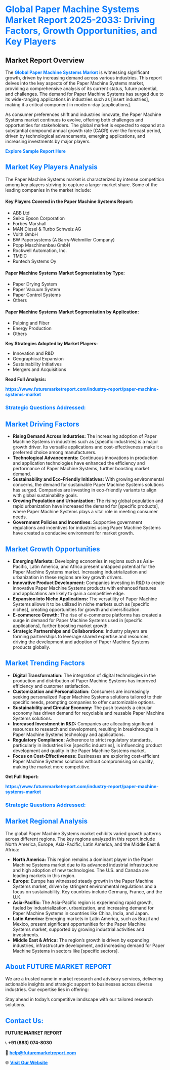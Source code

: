 <h1 style="color: #007BFF;">Global Paper Machine Systems Market Report 2025-2033: Driving Factors, Growth Opportunities, and Key Players</h1>

<section id="overview">
<h2>Market Report Overview</h2>
<p>The <a href="https://www.futuremarketreport.com/industry-report/paper-machine-systems-market" style="color: #007BFF; text-decoration: none;"><strong>Global Paper Machine Systems Market</strong></a> is witnessing significant growth, driven by increasing demand across various industries. This report delves into the key aspects of the Paper Machine Systems market, providing a comprehensive analysis of its current status, future potential, and challenges. The demand for Paper Machine Systems has surged due to its wide-ranging applications in industries such as [insert industries], making it a critical component in modern-day [applications].</p>
<p>As consumer preferences shift and industries innovate, the Paper Machine Systems market continues to evolve, offering both challenges and opportunities for stakeholders. The global market is expected to expand at a substantial compound annual growth rate (CAGR) over the forecast period, driven by technological advancements, emerging applications, and increasing investments by major players.</p>
</section>

<section id="overview">
<p><a href="https://www.futuremarketreport.com/request-sample/reportId=88339" style="color: #007BFF; text-decoration: none;"><strong>Explore Sample Report Here</strong></a></p>
</section>

<section id="key-players">
<h2 style="color: #007BFF;">Market Key Players Analysis</h2>
<p>The Paper Machine Systems market is characterized by intense competition among key players striving to capture a larger market share. Some of the leading companies in the market include:</p>
<h4>Key Players Covered in the Paper Machine Systems Report:</h4>
<ul><li>ABB Ltd</li><li>Seiko Epson Corporation</li><li>Forbes Marshall</li><li>MAN Diesel &amp; Turbo Schweiz AG</li><li>Voith GmbH</li><li>BW Papersystems (A Barry-Wehmiller Company)</li><li>Popp Maschinenbau GmbH</li><li>Rockwell Automation, Inc.</li><li>TMEIC</li><li>Runtech Systems Oy</li></ul>
<h4>Paper Machine Systems Market Segmentation by Type:</h4>
<ul><li>Paper Drying System</li><li>Paper Vacuum System</li><li>Paper Control Systems</li><li>Others</li></ul>

<h4>Paper Machine Systems Market Segmentation by Application:</h4>
<ul><li>Pulping and Fiber</li><li>Energy Production</li><li>Others</li></ul>
<p><strong>Key Strategies Adopted by Market Players:</strong></p>
<ul>
<li>Innovation and R&D</li>
<li>Geographical Expansion</li>
<li>Sustainability Initiatives</li>
<li>Mergers and Acquisitions</li>
</ul>
</section>

<section>
<p><strong>Read Full Analysis: </strong></p><a href="https://www.futuremarketreport.com/industry-report/paper-machine-systems-market" style="color: #007BFF; text-decoration: none;"><strong>https://www.futuremarketreport.com/industry-report/paper-machine-systems-market</strong></a>
<h3 style="color: #007BFF;">Strategic Questions Addressed:</h3>
</section>

<section id="driving-factors">
<h2 style="color: #007BFF;">Market Driving Factors</h2>
<ul>
<li><strong>Rising Demand Across Industries:</strong> The increasing adoption of Paper Machine Systems in industries such as [specific industries] is a major growth driver. Its versatile applications and cost-effectiveness make it a preferred choice among manufacturers.</li>
<li><strong>Technological Advancements:</strong> Continuous innovations in production and application technologies have enhanced the efficiency and performance of Paper Machine Systems, further boosting market demand.</li>
<li><strong>Sustainability and Eco-Friendly Initiatives:</strong> With growing environmental concerns, the demand for sustainable Paper Machine Systems solutions has surged. Companies are investing in eco-friendly variants to align with global sustainability goals.</li>
<li><strong>Growing Population and Urbanization:</strong> The rising global population and rapid urbanization have increased the demand for [specific products], where Paper Machine Systems plays a vital role in meeting consumer needs.</li>
<li><strong>Government Policies and Incentives:</strong> Supportive government regulations and incentives for industries using Paper Machine Systems have created a conducive environment for market growth.</li>
</ul>
</section>

<section id="growth-opportunities">
<h2 style="color: #007BFF;">Market Growth Opportunities</h2>
<ul>
<li><strong>Emerging Markets:</strong> Developing economies in regions such as Asia-Pacific, Latin America, and Africa present untapped potential for the Paper Machine Systems market. Increasing industrialization and urbanization in these regions are key growth drivers.</li>
<li><strong>Innovative Product Development:</strong> Companies investing in R&D to create innovative Paper Machine Systems products with enhanced features and applications are likely to gain a competitive edge.</li>
<li><strong>Expansion into Niche Applications:</strong> The versatility of Paper Machine Systems allows it to be utilized in niche markets such as [specific niches], creating opportunities for growth and diversification.</li>
<li><strong>E-commerce Growth:</strong> The rise of e-commerce platforms has created a surge in demand for Paper Machine Systems used in [specific applications], further boosting market growth.</li>
<li><strong>Strategic Partnerships and Collaborations:</strong> Industry players are forming partnerships to leverage shared expertise and resources, driving the development and adoption of Paper Machine Systems products globally.</li>
</ul>
</section>

<section id="trending-factors">
<h2 style="color: #007BFF;">Market Trending Factors</h2>
<ul>
<li><strong>Digital Transformation:</strong> The integration of digital technologies in the production and distribution of Paper Machine Systems has improved efficiency and customer satisfaction.</li>
<li><strong>Customization and Personalization:</strong> Consumers are increasingly seeking personalized Paper Machine Systems solutions tailored to their specific needs, prompting companies to offer customizable options.</li>
<li><strong>Sustainability and Circular Economy:</strong> The push towards a circular economy has driven demand for recyclable and reusable Paper Machine Systems solutions.</li>
<li><strong>Increased Investment in R&D:</strong> Companies are allocating significant resources to research and development, resulting in breakthroughs in Paper Machine Systems technology and applications.</li>
<li><strong>Regulatory Compliance:</strong> Adherence to strict regulatory standards, particularly in industries like [specific industries], is influencing product development and quality in the Paper Machine Systems market.</li>
<li><strong>Focus on Cost-Effectiveness:</strong> Businesses are exploring cost-efficient Paper Machine Systems solutions without compromising on quality, making the market more competitive.</li>
</ul>
</section>

<section>
<p><strong>Get Full Report: </strong></p><a href="https://www.futuremarketreport.com/industry-report/paper-machine-systems-market" style="color: #007BFF; text-decoration: none;"><strong>https://www.futuremarketreport.com/industry-report/paper-machine-systems-market</strong></a>
<h3 style="color: #007BFF;">Strategic Questions Addressed:</h3>
</section>


<section id="regional-analysis">
<h2 style="color: #007BFF;">Market Regional Analysis</h2>
<p>The global Paper Machine Systems market exhibits varied growth patterns across different regions. The key regions analyzed in this report include North America, Europe, Asia-Pacific, Latin America, and the Middle East & Africa:</p>
<ul>
<li><strong>North America:</strong> This region remains a dominant player in the Paper Machine Systems market due to its advanced industrial infrastructure and high adoption of new technologies. The U.S. and Canada are leading markets in this region.</li>
<li><strong>Europe:</strong> Europe has witnessed steady growth in the Paper Machine Systems market, driven by stringent environmental regulations and a focus on sustainability. Key countries include Germany, France, and the U.K.</li>
<li><strong>Asia-Pacific:</strong> The Asia-Pacific region is experiencing rapid growth, fueled by industrialization, urbanization, and increasing demand for Paper Machine Systems in countries like China, India, and Japan.</li>
<li><strong>Latin America:</strong> Emerging markets in Latin America, such as Brazil and Mexico, present significant opportunities for the Paper Machine Systems market, supported by growing industrial activities and investments.</li>
<li><strong>Middle East & Africa:</strong> The region’s growth is driven by expanding industries, infrastructure development, and increasing demand for Paper Machine Systems in sectors like [specific sectors].</li>
</ul>
</section>

<footer>
<h2 style="color: #007BFF;">About FUTURE MARKET REPORT</h2>
<p>We are a trusted name in market research and advisory services, delivering actionable insights and strategic support to businesses across diverse industries. Our expertise lies in offering:</p>

<p>Stay ahead in today’s competitive landscape with our tailored research solutions.</p>

<h2 style="color: #007BFF;">Contact Us:</h2>
<p><strong>FUTURE MARKET REPORT</strong></p>
<p>📞 <strong>+91 (883) 074-8030</strong></p>
<p>📧 <strong><a href="mailto:help@futuremarketreport.com" style="color: #007BFF;">help@futuremarketreport.com</a></strong></p>
<p>🌐 <strong><a href="https://www.futuremarketreport.com/" style="color: #007BFF;">Visit Our Website</a></strong></p>
</footer>